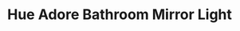 ---
date_added: 2020-02-21
model: 3417711P6
vendor: Philips
title: Hue Adore Bathroom Mirror Light
category: light
supports: brightness, colortemp
zigbeemodel: ['3417711P6']
compatible: [z2m]
mlink: https://www.philips-hue.com/en-gb/p/-/3417711P6
link: https://www.alza.de/philips-hue-white-ambiance-adore-3435111p7-d5375458.htm
link3: 
EAN: 
  - 34177/11/P6
  - 8718696175729
  - 915005919301
---